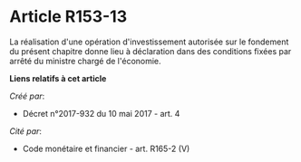 # Article R153-13

La réalisation d'une opération d'investissement autorisée sur le fondement du présent chapitre donne lieu à déclaration dans
des conditions fixées par arrêté du ministre chargé de l'économie.

**Liens relatifs à cet article**

_Créé par_:

  - Décret n°2017-932 du 10 mai 2017 - art. 4

_Cité par_:

  - Code monétaire et financier - art. R165-2 (V)
